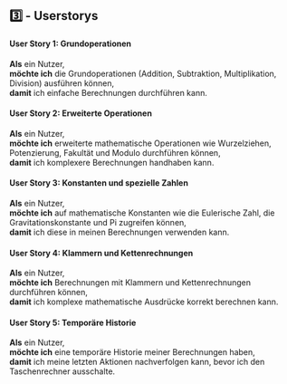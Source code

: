## 3️⃣ - Userstorys
#### User Story 1: Grundoperationen

**Als** ein Nutzer,  
**möchte ich** die Grundoperationen (Addition, Subtraktion, Multiplikation, Division) ausführen können,  
**damit** ich einfache Berechnungen durchführen kann.

#### User Story 2: Erweiterte Operationen

**Als** ein Nutzer,  
**möchte ich** erweiterte mathematische Operationen wie Wurzelziehen, Potenzierung, Fakultät und Modulo durchführen können,  
**damit** ich komplexere Berechnungen handhaben kann.

#### User Story 3: Konstanten und spezielle Zahlen

**Als** ein Nutzer,  
**möchte ich** auf mathematische Konstanten wie die Eulerische Zahl, die Gravitationskonstante und Pi zugreifen können,  
**damit** ich diese in meinen Berechnungen verwenden kann.

#### User Story 4: Klammern und Kettenrechnungen

**Als** ein Nutzer,  
**möchte ich** Berechnungen mit Klammern und Kettenrechnungen durchführen können,  
**damit** ich komplexe mathematische Ausdrücke korrekt berechnen kann.

#### User Story 5: Temporäre Historie

**Als** ein Nutzer,  
**möchte ich** eine temporäre Historie meiner Berechnungen haben,  
**damit** ich meine letzten Aktionen nachverfolgen kann, bevor ich den Taschenrechner ausschalte.
